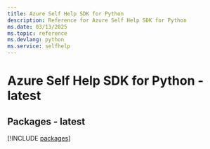 ```yaml
---
title: Azure Self Help SDK for Python
description: Reference for Azure Self Help SDK for Python
ms.date: 03/13/2025
ms.topic: reference
ms.devlang: python
ms.service: selfhelp
---
```

# Azure Self Help SDK for Python - latest
## Packages - latest
[!INCLUDE [packages](self-help-index.md)]